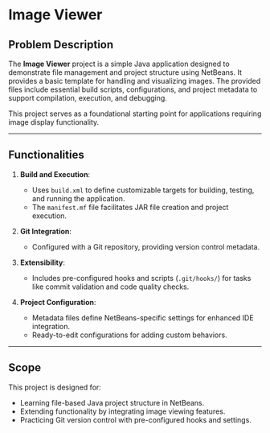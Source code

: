 # Image Viewer

## Problem Description

The **Image Viewer** project is a simple Java application designed to demonstrate file management and project structure using NetBeans. It provides a basic template for handling and visualizing images. The provided files include essential build scripts, configurations, and project metadata to support compilation, execution, and debugging.

This project serves as a foundational starting point for applications requiring image display functionality.

---

## Functionalities

1. **Build and Execution**:
   - Uses `build.xml` to define customizable targets for building, testing, and running the application.
   - The `manifest.mf` file facilitates JAR file creation and project execution.

2. **Git Integration**:
   - Configured with a Git repository, providing version control metadata.

3. **Extensibility**:
   - Includes pre-configured hooks and scripts (`.git/hooks/`) for tasks like commit validation and code quality checks.

4. **Project Configuration**:
   - Metadata files define NetBeans-specific settings for enhanced IDE integration.
   - Ready-to-edit configurations for adding custom behaviors.

---

## Scope

This project is designed for:
- Learning file-based Java project structure in NetBeans.
- Extending functionality by integrating image viewing features.
- Practicing Git version control with pre-configured hooks and settings.

